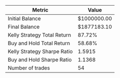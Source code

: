 | Metric | Value |
| --- | --- |
| Initial Balance | $1000000.00 |
| Final Balance | $1877183.10 |
| Kelly Strategy Total Return | 87.72% |
| Buy and Hold Total Return | 58.68% |
| Kelly Strategy Sharpe Ratio | 1.5915 |
| Buy and Hold Sharpe Ratio | 1.1368 |
| Number of trades | 54 |
